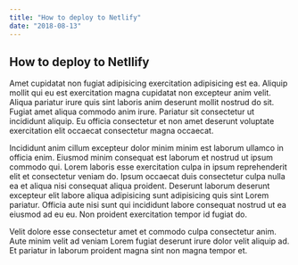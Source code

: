 ```yaml
---
title: "How to deploy to Netlify"
date: "2018-08-13"
---
```


## How to deploy to Netllify

Amet cupidatat non fugiat adipisicing exercitation adipisicing est ea. Aliquip mollit qui eu est exercitation magna cupidatat non excepteur anim velit. Aliqua pariatur irure quis sint laboris anim deserunt mollit nostrud do sit. Fugiat amet aliqua commodo anim irure. Pariatur sit consectetur ut incididunt aliquip. Eu officia consectetur et non amet deserunt voluptate exercitation elit occaecat consectetur magna occaecat.

Incididunt anim cillum excepteur dolor minim minim est laborum ullamco in officia enim. Eiusmod minim consequat est laborum et nostrud ut ipsum commodo qui. Lorem laboris esse exercitation culpa in ipsum reprehenderit elit et consectetur veniam do. Ipsum occaecat duis consectetur culpa nulla ea et aliqua nisi consequat aliqua proident. Deserunt laborum deserunt excepteur elit labore aliqua adipisicing sunt adipisicing quis sint Lorem pariatur. Officia aute nisi sunt qui incididunt labore consequat nostrud ut ea eiusmod ad eu eu. Non proident exercitation tempor id fugiat do.

Velit dolore esse consectetur amet et commodo culpa consectetur anim. Aute minim velit ad veniam Lorem fugiat deserunt irure dolor velit aliquip ad. Et pariatur in laborum proident magna sint non magna tempor et.
